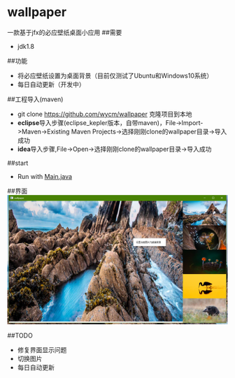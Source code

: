 ﻿wallpaper
=========  
一款基于jfx的必应壁纸桌面小应用
##需要
* jdk1.8

##功能
* 将必应壁纸设置为桌面背景（目前仅测试了Ubuntu和Windows10系统）
* 每日自动更新（开发中）

##工程导入(maven)
* git clone https://github.com/wycm/wallpaper 克隆项目到本地 
* **eclipse**导入步骤(eclipse_kepler版本，自带maven)，File->Import->Maven->Existing Maven Projects->选择刚刚clone的wallpaper目录->导入成功
* **idea**导入步骤,File->Open->选择刚刚clone的wallpaper目录->导入成功

##start
* Run with [Main.java](https://github.com/wycm/wallpaper/blob/master/src/main/java/com/wy/wallpaper/Main.java)

##界面
![](https://github.com/wycm/wallpaper/blob/master/img/wallpaper.png)

##TODO
* 修复界面显示问题
* 切换图片
* 每日自动更新



